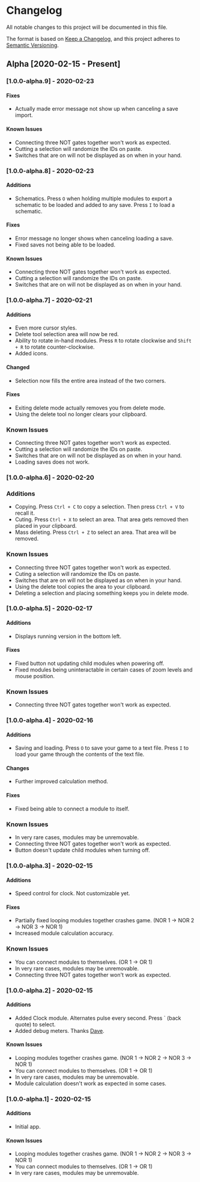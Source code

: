 # Changelog
All notable changes to this project will be documented in this file.

The format is based on [Keep a Changelog](https://keepachangelog.com/en/1.0.0/),
and this project adheres to [Semantic Versioning](https://semver.org/spec/v2.0.0.html).

## Alpha [2020-02-15 - Present]
### [1.0.0-alpha.9] - 2020-02-23
#### Fixes
- Actually made error message not show up when canceling a save import. 

#### Known Issues
- Connecting three NOT gates together won't work as expected.
- Cutting a selection will randomize the IDs on paste.
- Switches that are on will not be displayed as on when in your hand.

### [1.0.0-alpha.8] - 2020-02-23
#### Additions
- Schematics. Press `O` when holding multiple modules to export a schematic to be loaded and added to any save. Press `I` to load a schematic.

#### Fixes
- Error message no longer shows when canceling loading a save.
- Fixed saves not being able to be loaded.

#### Known Issues
- Connecting three NOT gates together won't work as expected.
- Cutting a selection will randomize the IDs on paste.
- Switches that are on will not be displayed as on when in your hand.

### [1.0.0-alpha.7] - 2020-02-21
#### Additions
- Even more cursor styles.
- Delete tool selection area will now be red.
- Ability to rotate in-hand modules. Press `R` to rotate clockwise and `Shift + R` to rotate counter-clockwise.
- Added icons.

#### Changed
- Selection now fills the entire area instead of the two corners.

#### Fixes
- Exiting delete mode actually removes you from delete mode.
- Using the delete tool no longer clears your clipboard.

### Known Issues
- Connecting three NOT gates together won't work as expected.
- Cutting a selection will randomize the IDs on paste.
- Switches that are on will not be displayed as on when in your hand.
- Loading saves does not work.

### [1.0.0-alpha.6] - 2020-02-20
### Additions
- Copying. Press `Ctrl + C` to copy a selection. Then press `Ctrl + V` to recall it.
- Cuting. Press `Ctrl + X` to select an area. That area gets removed then placed in your clipboard.
- Mass deleting. Press `Ctrl + Z` to select an area. That area will be removed.

### Known Issues
- Connecting three NOT gates together won't work as expected.
- Cuting a selection will randomize the IDs on paste.
- Switches that are on will not be displayed as on when in your hand.
- Using the delete tool copies the area to your clipboard.
- Deleting a selection and placing something keeps you in delete mode.

### [1.0.0-alpha.5] - 2020-02-17
#### Additions
- Displays running version in the bottom left.

#### Fixes
- Fixed button not updating child modules when powering off.
- Fixed modules being uninteractable in certain cases of zoom levels and mouse position.

### Known Issues
- Connecting three NOT gates together won't work as expected.

### [1.0.0-alpha.4] - 2020-02-16
#### Additions
- Saving and loading. Press `O` to save your game to a text file. Press `I` to load your game through the contents of the text file.

#### Changes
- Further improved calculation method.

#### Fixes
- Fixed being able to connect a module to itself.

### Known Issues
- In very rare cases, modules may be unremovable.
- Connecting three NOT gates together won't work as expected.
- Button doesn't update child modules when turning off.

### [1.0.0-alpha.3] - 2020-02-15
#### Additions
- Speed control for clock. Not customizable yet.

#### Fixes
- Partially fixed looping modules together crashes game. (NOR 1 -> NOR 2 -> NOR 3 -> NOR 1)
- Increased module calculation accuracy.

### Known Issues
- You can connect modules to themselves. (OR 1 -> OR 1)
- In very rare cases, modules may be unremovable.
- Connecting three NOT gates together won't work as expected. 

### [1.0.0-alpha.2] - 2020-02-15
#### Additions
- Added Clock module. Alternates pulse every second. Press ` (back quote) to select.
- Added debug meters. Thanks [Dave](https://github.com/imdaveead).

#### Known Issues
- Looping modules together crashes game. (NOR 1 -> NOR 2 -> NOR 3 -> NOR 1)
- You can connect modules to themselves. (OR 1 -> OR 1)
- In very rare cases, modules may be unremovable.
- Module calculation doesn't work as expected in some cases.

### [1.0.0-alpha.1] - 2020-02-15
#### Additions
- Initial app.

#### Known Issues
- Looping modules together crashes game. (NOR 1 -> NOR 2 -> NOR 3 -> NOR 1)
- You can connect modules to themselves. (OR 1 -> OR 1)
- In very rare cases, modules may be unremovable.
